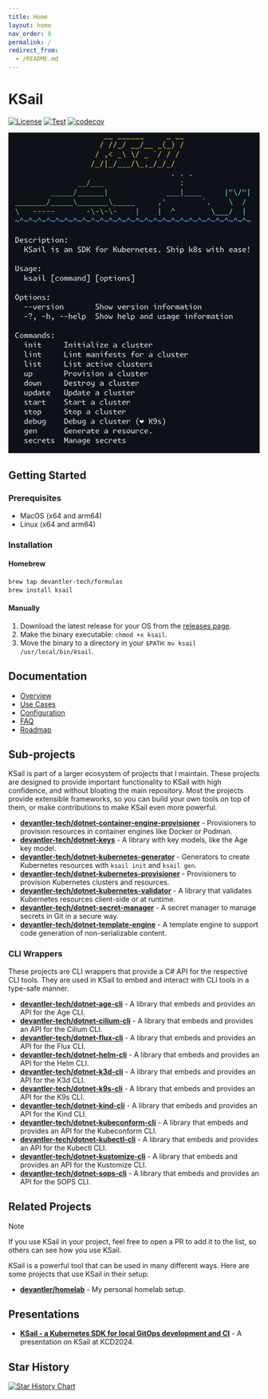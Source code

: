 ```yaml
---
title: Home
layout: home
nav_order: 0
permalink: /
redirect_from:
  - /README.md
---
```


# KSail

[![License](https://img.shields.io/badge/License-Apache_2.0-blue.svg)](https://opensource.org/licenses/Apache-2.0)
[![Test](https://github.com/devantler-tech/ksail/actions/workflows/test.yaml/badge.svg?branch=main)](https://github.com/devantler-tech/ksail/actions/workflows/test.yaml)
[![codecov](https://codecov.io/gh/devantler-tech/ksail/graph/badge.svg?token=DNEO90PfNR)](https://codecov.io/gh/devantler-tech/ksail)

![KSail CLI](docs/images/ksail-cli.png)

## Getting Started

### Prerequisites

- MacOS (x64 and arm64)
- Linux (x64 and arm64)

### Installation

#### Homebrew

```sh
brew tap devantler-tech/formulas
brew install ksail
```

#### Manually

1. Download the latest release for your OS from the [releases page](https://github.com/devantler-tech/ksail/releases).
2. Make the binary executable: `chmod +x ksail`.
3. Move the binary to a directory in your `$PATH`: `mv ksail /usr/local/bin/ksail`.

## Documentation

- [Overview](https://devantler-tech.github.io/ksail/overview)
- [Use Cases](https://devantler-tech.github.io/ksail/use-cases)
- [Configuration](https://devantler-tech.github.io/ksail/configuration)
- [FAQ](https://devantler-tech.github.io/ksail/faq)
- [Roadmap](https://devantler-tech.github.io/ksail/roadmap)

## Sub-projects

KSail is part of a larger ecosystem of projects that I maintain. These projects are designed to provide important functionality to KSail with high confidence, and without bloating the main repository. Most the projects provide extensible frameworks, so you can build your own tools on top of them, or make contributions to make KSail even more powerful.

- **[devantler-tech/dotnet-container-engine-provisioner](https://github.com/devantler-tech/dotnet-container-engine-provisioner)** - Provisioners to provision resources in container engines like Docker or Podman.
- **[devantler-tech/dotnet-keys](https://github.com/devantler-tech/dotnet-keys)** - A library with key models, like the Age key model.
- **[devantler-tech/dotnet-kubernetes-generator](https://github.com/devantler-tech/dotnet-kubernetes-generator)** - Generators to create Kubernetes resources with `ksail init` and `ksail gen`.
- **[devantler-tech/dotnet-kubernetes-provisioner](https://github.com/devantler-tech/dotnet-kubernetes-provisioner)** - Provisioners to provision Kubernetes clusters and resources.
- **[devantler-tech/dotnet-kubernetes-validator](https://github.com/devantler-tech/dotnet-kubernetes-validator)** - A library that validates Kubernetes resources client-side or at runtime.
- **[devantler-tech/dotnet-secret-manager](https://github.com/devantler-tech/dotnet-secret-manager)** - A secret manager to manage secrets in Git in a secure way.
- **[devantler-tech/dotnet-template-engine](https://github.com/devantler-tech/dotnet-template-engine)** - A template engine to support code generation of non-serializable content.

### CLI Wrappers

These projects are CLI wrappers that provide a C# API for the respective CLI tools. They are used in KSail to embed and interact with CLI tools in a type-safe manner.

- **[devantler-tech/dotnet-age-cli](https://github.com/devantler-tech/dotnet-age-cli)** - A library that embeds and provides an API for the Age CLI.
- **[devantler-tech/dotnet-cilium-cli](https://github.com/devantler-tech/dotnet-cilium-cli)** - A library that embeds and provides an API for the Cilium CLI.
- **[devantler-tech/dotnet-flux-cli](https://github.com/devantler-tech/dotnet-flux-cli)** - A library that embeds and provides an API for the Flux CLI.
- **[devantler-tech/dotnet-helm-cli](https://github.com/devantler-tech/dotnet-helm-cli)** - A library that embeds and provides an API for the Helm CLI.
- **[devantler-tech/dotnet-k3d-cli](https://github.com/devantler-tech/dotnet-k3d-cli)** - A library that embeds and provides an API for the K3d CLI.
- **[devantler-tech/dotnet-k9s-cli](https://github.com/devantler-tech/dotnet-k9s-cli)** - A library that embeds and provides an API for the K9s CLI.
- **[devantler-tech/dotnet-kind-cli](https://github.com/devantler-tech/dotnet-kind-cli)** - A library that embeds and provides an API for the Kind CLI.
- **[devantler-tech/dotnet-kubeconform-cli](https://github.com/devantler-tech/dotnet-kubeconform-cli)** - A library that embeds and provides an API for the Kubeconform CLI.
- **[devantler-tech/dotnet-kubectl-cli](https://github.com/devantler-tech/dotnet-kubectl-cli)** - A library that embeds and provides an API for the Kubectl CLI.
- **[devantler-tech/dotnet-kustomize-cli](https://github.com/devantler-tech/dotnet-kustomize-cli)** - A library that embeds and provides an API for the Kustomize CLI.
- **[devantler-tech/dotnet-sops-cli](https://github.com/devantler-tech/dotnet-sops-cli)** - A library that embeds and provides an API for the SOPS CLI.

## Related Projects

> [!NOTE]
> If you use KSail in your project, feel free to open a PR to add it to the list, so others can see how you use KSail.

KSail is a powerful tool that can be used in many different ways. Here are some projects that use KSail in their setup:

- **[devantler/homelab](https://github.com/devantler/homelab)** - My personal homelab setup.

## Presentations

- **[KSail - a Kubernetes SDK for local GitOps development and CI](https://youtu.be/Q-Hfn_-B7p8?si=2Uec_kld--fNw3gm)** - A presentation on KSail at KCD2024.

## Star History

<a href="https://www.star-history.com/#devantler-tech/ksail&Date">
 <picture>
   <source media="(prefers-color-scheme: dark)" srcset="https://api.star-history.com/svg?repos=devantler-tech/ksail&type=Date&theme=dark" />
   <source media="(prefers-color-scheme: light)" srcset="https://api.star-history.com/svg?repos=devantler-tech/ksail&type=Date" />
   <img alt="Star History Chart" src="https://api.star-history.com/svg?repos=devantler-tech/ksail&type=Date" />
 </picture>
</a>
